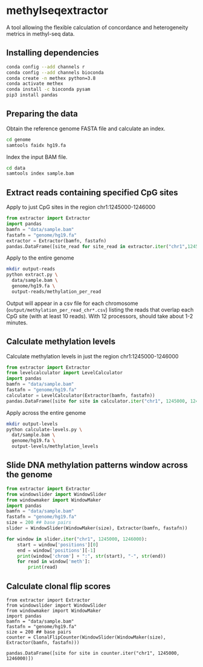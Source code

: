 # methylseqextractor

A tool allowing the flexible calculation of concordance
and heterogeneity metrics in methyl-seq data.

## Installing dependencies

```bash
conda config --add channels r
conda config --add channels bioconda
conda create -n methex python=3.8
conda activate methex
conda install -c bioconda pysam
pip3 install pandas
```

## Preparing the data


Obtain the reference genome FASTA file
and calculate an index.

```bash
cd genome
samtools faidx hg19.fa
```

Index the input BAM file.

```bash
cd data
samtools index sample.bam
```

## Extract reads containing specified CpG sites

Apply to just CpG sites in the region chr1:1245000-1246000

```python
from extractor import Extractor
import pandas
bamfn = "data/sample.bam"
fastafn = "genome/hg19.fa"
extractor = Extractor(bamfn, fastafn)
pandas.DataFrame([site_read for site_read in extractor.iter("chr1",1245000,1246000])
```

Apply to the entire genome

```bash
mkdir output-reads
python extract.py \
  data/sample.bam \
  genome/hg19.fa \
  output-reads/methylation_per_read
```

Output will appear in a csv file for each chromosome
(`output/methylation_per_read_chr*.csv`)
listing the reads that overlap each CpG site (with at least 10 reads).
With 12 processors, should take about 1-2 minutes. 


## Calculate methylation levels

Calculate methylation levels in just the region chr1:1245000-1246000

```python
from extractor import Extractor
from levelcalculator import LevelCalculator
import pandas
bamfn = "data/sample.bam"
fastafn = "genome/hg19.fa"
calculator = LevelCalculator(Extractor(bamfn, fastafn))
pandas.DataFrame([site for site in calculator.iter("chr1", 1245000, 1246000)])
```

Apply across the entire genome

```bash
mkdir output-levels
python calculate-levels.py \
  dat/sample.bam \
  genome/hg19.fa \
  output-levels/methylation_levels
```

## Slide DNA methylation patterns window across the genome

```python
from extractor import Extractor
from windowslider import WindowSlider
from windowmaker import WindowMaker
import pandas
bamfn = "data/sample.bam"
fastafn = "genome/hg19.fa"
size = 200 ## base pairs
slider = WindowSlider(WindowMaker(size), Extractor(bamfn, fastafn))

for window in slider.iter("chr1", 1245000, 1246000):
    start = window['positions'][0]
    end = window['positions'][-1]
    print(window['chrom'] + ":", str(start), "-", str(end))
    for read in window['meth']:
        print(read)
```


## Calculate clonal flip scores

```
from extractor import Extractor
from windowslider import WindowSlider
from windowmaker import WindowMaker
import pandas
bamfn = "data/sample.bam"
fastafn = "genome/hg19.fa"
size = 200 ## base pairs
counter = ClonalFlipCounter(WindowSlider(WindowMaker(size), Extractor(bamfn, fastafn)))

pandas.DataFrame([site for site in counter.iter("chr1", 1245000, 1246000)])
```
